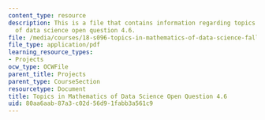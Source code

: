 ```yaml
---
content_type: resource
description: This is a file that contains information regarding topics in mathematics
  of data science open question 4.6.
file: /media/courses/18-s096-topics-in-mathematics-of-data-science-fall-2015/80aa6aab87a3c02d56d91fabb3a561c9_MIT18_S096F15_Open4.6.pdf
file_type: application/pdf
learning_resource_types:
- Projects
ocw_type: OCWFile
parent_title: Projects
parent_type: CourseSection
resourcetype: Document
title: Topics in Mathematics of Data Science Open Question 4.6
uid: 80aa6aab-87a3-c02d-56d9-1fabb3a561c9
---
```

